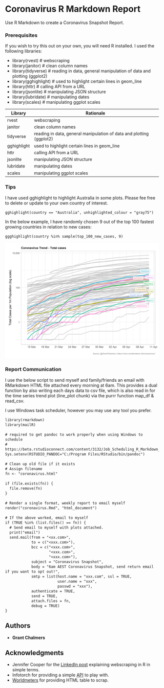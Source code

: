 # Coronavirus R Markdown Report

Use R Markdown to create a Coronavirus Snapshot Report.


### Prerequisites

If you wish to try this out on your own, you will need R installed. I used the following libraries:

- library(rvest)       # webscraping
- library(janitor)     # clean column names
- library(tidyverse)   # reading in data, general manipulation of data and plotting (ggplot2) 
- library(gghighlight) # used to highlight certain lines in geom_line
- library(httr)        # calling API from a URL
- library(jsonlite)    # manipulating JSON structure
- library(lubridate)   # manipulating dates
- library(scales)      # manipulating ggplot scales

| Library  | Rationale |
| ---------- | -------------------------------------------------------------------- |
| rvest      | webscraping                                                          |
| janitor    | clean column names                                                   |
| tidyverse  | reading in data, general manipulation of data and plotting (ggplot2) |
| gghighlight| used to highlight certain lines in geom_line                         |
| httr       | calling API from a URL                                               |
| jsonlite   | manipulating JSON structure                                          |
| lubridate  | manipulating dates                                                   |
| scales     | manipulating ggplot scales                                           |


### Tips

I have used gghighlight to highlight Australia in some plots. Please fee free to delete or update to your own country of interest.

```
gghighlight(country == "Australia", unhighlighted_colour = "gray75")
```

In the below example, I have randomly chosen 9 out of the top 100 fastest growing countries in relation to new cases:

```
ggghighlight(country %in% sample(top_100_new_cases, 9)
```

![](images/total_cases_per_1m_log.png)

### Report Communication

I use the below script to send myself and family/friends an email with RMarkdown HTML file attached every morning at 6am. This provides a dual function by also writing each days data to csv file, which is also read in for the time series trend plot (line_plot chunk) via the purrr function map_df & read_csv. 

I use Windows task scheduler, however you may use any tool you prefer.

```
library(rmarkdown)
library(mailR)

# required to get pandoc to work properly when using Windows to schedule
# https://beta.rstudioconnect.com/content/3132/Job_Scheduling_R_Markdown_Reports_via_R.html
Sys.setenv(RSTUDIO_PANDOC="C:/Program Files/RStudio/bin/pandoc")

# Clean up old file if it exists
# Assign filename
fn <- "coronavirus.html"

if (file.exists(fn)) {
  file.remove(fn)
}

# Render a single format, weekly report to email myself
render("coronavirus.Rmd", "html_document")

# If the above worked, email to myself
if (TRUE %in% (list.files() == fn)) {
  # Send email to myself with plots attached.
  print("email")
  send.mail(from = "<xx.com>",
            to = c("<xxx.com>"),
            bcc = c("<xxx.com>",
                    "<xxx.com>",
                    "<xxx.com>"),
            subject = "Coronavirus Snapshot",
            body = "6am AEST Coronavirus Snapshot, send return email if you want to opt out!",
            smtp = list(host.name = "xxx.com", ssl = TRUE,
                        user.name = "xxx",
                        passwd = "xxx"),
            authenticate = TRUE,
            send = TRUE,
            attach.files = fn,
            debug = TRUE)
} 

```


## Authors

* **Grant Chalmers** 


## Acknowledgments

* Jennifer Cooper for the [LinkedIn post](https://www.linkedin.com/posts/jennifermariecoopermba_instructions-to-pull-coronavirus-stats-from-ugcPost-6639362773132333056-BR1_) explaining webscraping in R in simple terms.
* Infotorch for providing a simple [API](https://api.infotorch.org/api/covid19/statlist/?geos=NSW,VIC,QLD,WA,SA,TAS,ACT,NT&stat=confirmed) to play with.
* [Worldmeters](https://www.worldometers.info/coronavirus/) for providing HTML table to scrap.

